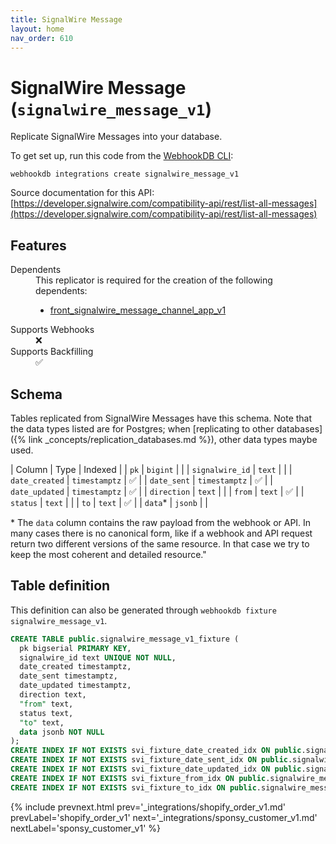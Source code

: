 ```yaml
---
title: SignalWire Message
layout: home
nav_order: 610
---
```


# SignalWire Message (`signalwire_message_v1`)

Replicate SignalWire Messages into your database.

To get set up, run this code from the [WebhookDB CLI](https://webhookdb.com/terminal):
```
webhookdb integrations create signalwire_message_v1
```

Source documentation for this API: [https://developer.signalwire.com/compatibility-api/rest/list-all-messages](https://developer.signalwire.com/compatibility-api/rest/list-all-messages)

## Features

<dl>
<dt>Dependents</dt>
<dd>This replicator is required for the creation of the following dependents:
<ul>
<li><a href="{% link _integrations/front_signalwire_message_channel_app_v1.md %}">front_signalwire_message_channel_app_v1</a></li>
</ul>
</dd>

<dt>Supports Webhooks</dt>
<dd>❌</dd>
<dt>Supports Backfilling</dt>
<dd>✅</dd>

</dl>

## Schema

Tables replicated from SignalWire Messages have this schema.
Note that the data types listed are for Postgres;
when [replicating to other databases]({% link _concepts/replication_databases.md %}),
other data types maybe used.

| Column | Type | Indexed |
| `pk` | `bigint` |  |
| `signalwire_id` | `text` |  |
| `date_created` | `timestamptz` | ✅ |
| `date_sent` | `timestamptz` | ✅ |
| `date_updated` | `timestamptz` | ✅ |
| `direction` | `text` |  |
| `from` | `text` | ✅ |
| `status` | `text` |  |
| `to` | `text` | ✅ |
| `data`* | `jsonb` |  |

<span class="fs-3">* The `data` column contains the raw payload from the webhook or API.
In many cases there is no canonical form, like if a webhook and API request return
two different versions of the same resource.
In that case we try to keep the most coherent and detailed resource."</span>

## Table definition

This definition can also be generated through `webhookdb fixture signalwire_message_v1`.

```sql
CREATE TABLE public.signalwire_message_v1_fixture (
  pk bigserial PRIMARY KEY,
  signalwire_id text UNIQUE NOT NULL,
  date_created timestamptz,
  date_sent timestamptz,
  date_updated timestamptz,
  direction text,
  "from" text,
  status text,
  "to" text,
  data jsonb NOT NULL
);
CREATE INDEX IF NOT EXISTS svi_fixture_date_created_idx ON public.signalwire_message_v1_fixture (date_created);
CREATE INDEX IF NOT EXISTS svi_fixture_date_sent_idx ON public.signalwire_message_v1_fixture (date_sent);
CREATE INDEX IF NOT EXISTS svi_fixture_date_updated_idx ON public.signalwire_message_v1_fixture (date_updated);
CREATE INDEX IF NOT EXISTS svi_fixture_from_idx ON public.signalwire_message_v1_fixture ("from");
CREATE INDEX IF NOT EXISTS svi_fixture_to_idx ON public.signalwire_message_v1_fixture ("to");
```

{% include prevnext.html prev='_integrations/shopify_order_v1.md' prevLabel='shopify_order_v1' next='_integrations/sponsy_customer_v1.md' nextLabel='sponsy_customer_v1' %}
